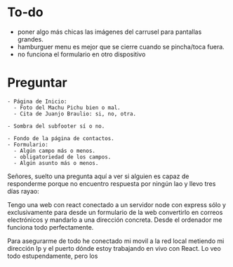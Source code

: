 # To-do

- poner algo más chicas las imágenes del carrusel para pantallas grandes.
- hamburguer menu es mejor que se cierre cuando se pincha/toca fuera.
- no funciona el formulario en otro dispositivo


# Preguntar
~~~
- Página de Inicio:
  - Foto del Machu Pichu bien o mal.
  - Cita de Juanjo Braulio: si, no, otra.
~~~
~~~
- Sombra del subfooter sí o no.
~~~
~~~
- Fondo de la página de contactos.
- Formulario:
  - Algún campo más o menos.
  - obligatoriedad de los campos.
  - Algún asunto más o menos.
~~~


Señores, suelto una pregunta aquí a ver si alguien es capaz de responderme porque no encuentro respuesta por ningún lao y llevo tres días rayao:

Tengo una web con react conectado a un servidor node con express sólo y exclusivamente para desde un formulario de la web convertirlo en correos electrónicos y mandarlo a una dirección concreta. Desde el ordenador me funciona todo perfectamente. 

Para asegurarme de todo he conectado mi movil a la red local metiendo mi dirección Ip y el puerto dónde estoy trabajando en vivo con React. Lo veo todo estupendamente, pero los